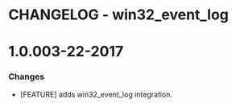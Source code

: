 # CHANGELOG - win32_event_log

1.0.003-22-2017
==================

### Changes

* [FEATURE] adds win32_event_log integration.
